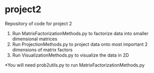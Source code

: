 # project2
Repository of code for project 2

1) Run MatrixFactorizationMethods.py to factorize data into smaller dimensional matrices
2) Run ProjectionMethods.py to project data onto most important 2 dimensions of matrix factors
3) Run VisualizationMethods.py to visualize the data in 2D

*You will need prob2utils.py to run MatrixFactorizationMethods.py
